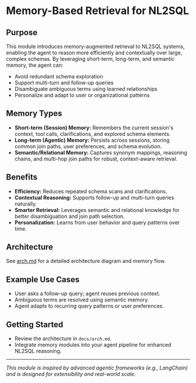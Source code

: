 # Memory-Based Retrieval for NL2SQL

## Purpose
This module introduces memory-augmented retrieval to NL2SQL systems, enabling the agent to reason more efficiently and contextually over large, complex schemas. By leveraging short-term, long-term, and semantic memory, the agent can:
- Avoid redundant schema exploration
- Support multi-turn and follow-up queries
- Disambiguate ambiguous terms using learned relationships
- Personalize and adapt to user or organizational patterns

## Memory Types
- **Short-term (Session) Memory:** Remembers the current session's context, tool calls, clarifications, and explored schema elements.
- **Long-term (Agentic) Memory:** Persists across sessions, storing common join paths, user preferences, and schema evolution.
- **Semantic/Relational Memory:** Captures synonym mappings, reasoning chains, and multi-hop join paths for robust, context-aware retrieval.

## Benefits
- **Efficiency:** Reduces repeated schema scans and clarifications.
- **Contextual Reasoning:** Supports follow-up and multi-turn queries naturally.
- **Smarter Retrieval:** Leverages semantic and relational knowledge for better disambiguation and join path selection.
- **Personalization:** Learns from user behavior and query patterns over time.

## Architecture
See [arch.md](./arch.md) for a detailed architecture diagram and memory flow.

## Example Use Cases
- User asks a follow-up query; agent reuses previous context.
- Ambiguous terms are resolved using semantic memory.
- Agent adapts to recurring query patterns or user preferences.

## Getting Started
- Review the architecture in `docs/arch.md`.
- Integrate memory modules into your agent pipeline for enhanced NL2SQL reasoning.

---

*This module is inspired by advanced agentic frameworks (e.g., LangChain) and is designed for extensibility and real-world scale.* 